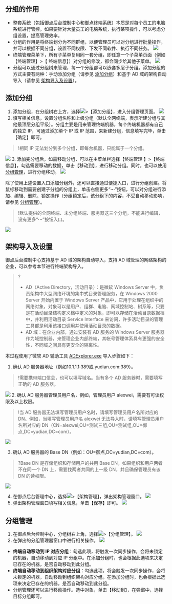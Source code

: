 
## 分组的作用
- 整套系统（包括御点后台控制中心和御点终端系统）本质是对每个员工的电脑系统进行管控。如果要针对大量员工的电脑系统，执行某项操作，可以考虑分组设置，提高管理效率。
- 分组的作用是将终端划分为不同群组，以便管理员可以对分组进行批量操作，并可以根据不同分组，设置不同权限、下发不同软件、执行不同任务。
![](https://main.qcloudimg.com/raw/83292deb827119c44521c1700d30bc0b.png)
- 终端管理菜单下，所有子菜单复用同一套分组，即任意一个子菜单页面（例如【终端管理】>【 终端信息】）对分组的修改，都会同步给其他子菜单。
![](https://main.qcloudimg.com/raw/6059d6cb5343c34056c98419772ed697.png)
- 分组可以通过分组树来管理，每一个分组都可以嵌套多层子分组。添加分组的方式主要有两种：手动添加分组（请参见 [添加分组](#tjfz)）和基于 AD 域的架构自动导入（请参见 [架构导入及设置](#jgdr)）。

<span id="tjfz"></span>
## 添加分组
1. 添加分组，在分组树右上方，选择<img src="https://main.qcloudimg.com/raw/783905d77f8f105ff0a06c0276cf53c2.png" style="margin:0;">>【添加分组】，进入分组管理页面。
![](https://main.qcloudimg.com/raw/bf748e15a2330e31e43e475aba01c53d.png)
2. 填写相关信息，设置分组名称和上级分组（默认全网终端，表示所建分组与其他最顶层分组平级）。分组主要是用来管理终端机器，每个终端机器都有自己的独立 IP，可通过添加单个 IP 或 IP 范围，来新建分组，信息填写完毕，单击【确定】即可。
>!相同 IP 无法划分到多个分组，即每台机器，只能属于一个分组。
>
![](https://main.qcloudimg.com/raw/fb942569114f9009fa022f50ef99cc05.png)
3. 添加完分组后，如需移动分组，可以在主菜单栏选择【终端管理 】>【终端信息】，勾选需要移动的数据，单击【移动到】，进行移动分组。同时，也可以使用 [分组管理](#fzgl)，进行分组移动。
![](https://main.qcloudimg.com/raw/c13182bbd4edcd8ef8282bea6d61b028.png)

除了使用上述设置入口添加分组外，还可以直接通过便捷入口，进行分组创建。将鼠标移动到需要创建子分组的分组上，单击右侧更多“**···**”按钮，可以对分组进行添加、编辑、删除、锁定操作（分组锁定后，该分组下的内容，不受自动移动影响，请参见 [分组管理](#fzgl)）。
>!默认提供的全网终端、未分组终端、服务器这三个分组，不能进行编辑，没有更多“**···**”按钮入口。

<img src="https://main.qcloudimg.com/raw/ca18a62fae0241fbd5ba569b061512b6.png" />

<span id="jgdr"></span>
## 架构导入及设置
御点后台控制中心支持基于 AD 域的架构自动导入，支持 AD 域管理的网络架构的企业，可以参考本节进行终端架构导入。
>?
>- AD（Active Directory，活动目录）：是微软 Windows Server 中，负责架构中大型网络环境的集中式目录管理服务，在 Windows 2000 Server 开始内置于 Windows Server 产品中，它用于处理在组织中的网络对象，对象可以是用户、组群、电脑、网域控制站、树系等，只要是在活动目录结构定义档中定义的对象，即可以存储在活动目录数据档中，并利用活动目录 Service Interface 来访问，许多活动目录的管理工具都是利用该接口调用并使用活动目录的数据。
>- AD 域：在企业内部，通过安装有 AD 服务的 Windows Server 服务器作为域控制器，来管理企业内部终端，其帐号管理体系具有更强的安全性，不同域之间具有更安全的隔离性。

本过程使用了微软 AD 辅助工具 [ADExplorer.exe](https://docs.microsoft.com/zh-cn/sysinternals/downloads/adexplorer) 导入步骤如下：

1. 确认 AD 服务器地址（例如10.1.1.1:389或 yudian.com:389）。
>!需要携带端口信息，也可以填写域名。当有多个 AD 服务器时，需要填写正确的 AD 服务器。
>
![](https://main.qcloudimg.com/raw/76f4478f11e137f53e3d9d3ac1d4a2f8.png)
2. 确认 AD 服务器管理员用户名，例如，管理员用户 alexwei，需要有可读权限及以上权限。
>!当 AD 服务器无法填写管理员用户名时，请填写管理员用户名所对应的 DN。例如，当填写管理员用户名 alexwei 无法导入时，请填写管理员用户名所对应的 DN（CN=alexwei,OU=测试三组,OU=测试组,OU=御点,DC=yudian,DC=com）。
>
![](https://main.qcloudimg.com/raw/d84e1a64fce0a2354a97deb9069df86b.png)

3. 确认 AD 服务器的 Base DN（例如：OU=御点,DC=yudian,DC=com）。
>?Base DN 是存储组织和存储用户的共用 Base DN，如果组织和用户两者不在同一个 DN 上，需要找两者共同的上一级 DN，并且确保管理员有该 DN 的读权限。
>
![](https://main.qcloudimg.com/raw/1bba950bc1b4b45859646825266c5357.png)

4. 在御点后台管理中心，选择<img src="https://main.qcloudimg.com/raw/783905d77f8f105ff0a06c0276cf53c2.png" style="margin:0;">>【架构管理】，弹出架构管理窗口。
![](https://main.qcloudimg.com/raw/54c1f9613f4099143f560a4c28974939.png)
5. 弹出架构管理窗口填写相关信息，单击【保存】即可。
![](https://main.qcloudimg.com/raw/ffe57f26b764aa2e3aa121028cdfa189.png)

<span id="fzgl"></span>
## 分组管理
1. 在御点后台控制中心，分组树右上角，选择<img src="https://main.qcloudimg.com/raw/783905d77f8f105ff0a06c0276cf53c2.png" style="margin:0;">>【分组管理】。
![](https://main.qcloudimg.com/raw/493d3c7ee29b657f8fb194e29a56be22.png)
2. 在弹出的分组管理器窗口中进行相关操作。
![](https://main.qcloudimg.com/raw/ff9de2bbc71c6d79835fc084c83a0df9.png)
  - **终端自动移动到 IP 对应分组**：勾选此项，将触发一次同步操作，会将未锁定的机器，自动移动到对应 IP 分组中。在添加分组时，也会根据此选项来决定已存在的机器，是否自动移动到此分组。
  - **终端自动移动到组织架构对应分组**：勾选此项，将会触发一次同步操作，会将未锁定的机器，自动移动到组织架构对应分组。在添加分组时，也会根据此选项来决定已存在的机器，是否自动移动到此分组。
  - 分组管理还可以进行移动操作。选中对象，单击【移动到】，在弹窗中，选择目标分组即可。

